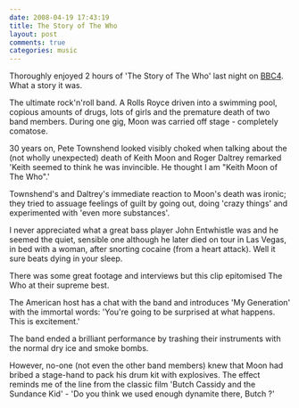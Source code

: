 ```yaml
---
date: 2008-04-19 17:43:19
title: The Story of The Who
layout: post
comments: true
categories: music
---
```

Thoroughly enjoyed 2 hours of 'The Story of The Who' last night on
[BBC4](http://www.bbc.co.uk/bbcfour/listings/programme.shtml?day=yesterday&filename=20080418/20080418_2130_4544_15851_120&service_id=4544).
What a story it was.

The ultimate rock'n'roll band. A Rolls Royce driven into a swimming
pool, copious amounts of drugs, lots of girls and the premature death of
two band members. During one gig, Moon was carried off stage -
completely comatose.

30 years on, Pete Townshend looked visibly choked when talking about the
(not wholly unexpected) death of Keith Moon and Roger Daltrey remarked
'Keith seemed to think he was invincible. He thought I am "Keith Moon of
The Who".'

Townshend's and Daltrey's immediate reaction to Moon's death was ironic;
they tried to assuage feelings of guilt by going out, doing 'crazy
things' and experimented with 'even more substances'.

I never appreciated what a great bass player John Entwhistle was and he
seemed the quiet, sensible one although he later died on tour in Las
Vegas, in bed with a woman, after snorting cocaine (from a heart
attack). Well it sure beats dying in your sleep.

There was some great footage and interviews but this clip epitomised The
Who at their supreme best.

The American host has a chat with the band and introduces 'My
Generation' with the immortal words: 'You're going to be surprised at
what happens. This is excitement.'

The band ended a brilliant performance by trashing their instruments
with the normal dry ice and smoke bombs.

However, no-one (not even the other band members) knew that Moon had
bribed a stage-hand to pack his drum kit with explosives. The effect
reminds me of the line from the classic film 'Butch Cassidy and the
Sundance Kid' - 'Do you think we used enough dynamite there, Butch ?'
